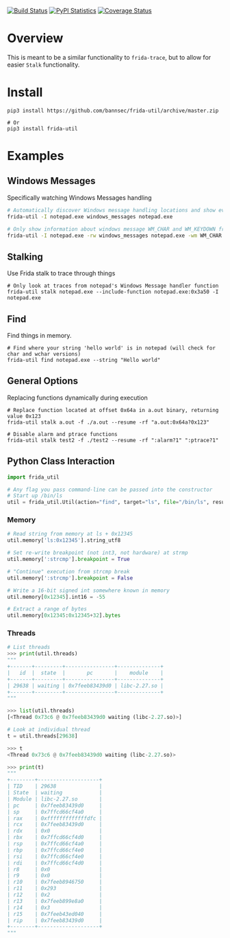 [![Build Status](https://travis-ci.org/bannsec/frida-util.svg?branch=master)](https://travis-ci.org/bannsec/frida-util)
[![PyPI Statistics](https://img.shields.io/pypi/dm/frida-util.svg)](https://pypistats.org/packages/frida-util)
[![Coverage Status](https://coveralls.io/repos/github/bannsec/frida-util/badge.svg?branch=master)](https://coveralls.io/github/bannsec/frida-util?branch=master)

# Overview
This is meant to be a similar functionality to `frida-trace`, but to allow for easier `Stalk` functionality.

# Install
```
pip3 install https://github.com/bannsec/frida-util/archive/master.zip

# Or
pip3 install frida-util
```

# Examples

## Windows Messages
Specifically watching Windows Messages handling

```bash
# Automatically discover Windows message handling locations and show event messages as they are handled.
frida-util -I notepad.exe windows_messages notepad.exe

# Only show information about windows message WM_CHAR and WM_KEYDOWN from notepad.exe
frida-util -I notepad.exe -rw windows_messages notepad.exe -wm WM_CHAR WM_KEYDOWN
```

## Stalking
Use Frida stalk to trace through things

```
# Only look at traces from notepad's Windows Message handler function
frida-util stalk notepad.exe --include-function notepad.exe:0x3a50 -I notepad.exe
```

## Find
Find things in memory.

```
# Find where your string 'hello world' is in notepad (will check for char and wchar versions)
frida-util find notepad.exe --string "Hello world"
```

## General Options
Replacing functions dynamically during execution
```
# Replace function located at offset 0x64a in a.out binary, returning value 0x123
frida-util stalk a.out -f ./a.out --resume -rf "a.out:0x64a?0x123"

# Disable alarm and ptrace functions
frida-util stalk test2 -f ./test2 --resume -rf ":alarm?1" ":ptrace?1"
```

## Python Class Interaction
```python
import frida_util

# Any flag you pass command-line can be passed into the constructor
# Start up /bin/ls
util = frida_util.Util(action="find", target="ls", file="/bin/ls", resume=False, verbose=False)
```

### Memory
```python
# Read string from memory at ls + 0x12345
util.memory['ls:0x12345'].string_utf8

# Set re-write breakpoint (not int3, not hardware) at strmp
util.memory[':strcmp'].breakpoint = True

# "Continue" execution from strcmp break
util.memory[':strcmp'].breakpoint = False

# Write a 16-bit signed int somewhere known in memory
util.memory[0x12345].int16 = -55

# Extract a range of bytes
util.memory[0x12345:0x12345+32].bytes
```

### Threads
```python
# List threads
>>> print(util.threads)
"""
+-------+---------+----------------+--------------+
|   id  |  state  |       pc       |    module    |
+-------+---------+----------------+--------------+
| 29638 | waiting | 0x7feeb83439d0 | libc-2.27.so |
+-------+---------+----------------+--------------+
"""

>>> list(util.threads)
[<Thread 0x73c6 @ 0x7feeb83439d0 waiting (libc-2.27.so)>]

# Look at individual thread
t = util.threads[29638]

>>> t
<Thread 0x73c6 @ 0x7feeb83439d0 waiting (libc-2.27.so)>

>>> print(t)
"""
+--------+--------------------+
| TID    | 29638              |
| State  | waiting            |
| Module | libc-2.27.so       |
| pc     | 0x7feeb83439d0     |
| sp     | 0x7ffcd66cf4a0     |
| rax    | 0xfffffffffffffdfc |
| rcx    | 0x7feeb83439d0     |
| rdx    | 0x0                |
| rbx    | 0x7ffcd66cf4d0     |
| rsp    | 0x7ffcd66cf4a0     |
| rbp    | 0x7ffcd66cf4e0     |
| rsi    | 0x7ffcd66cf4e0     |
| rdi    | 0x7ffcd66cf4d0     |
| r8     | 0x0                |
| r9     | 0x0                |
| r10    | 0x7feeb8946750     |
| r11    | 0x293              |
| r12    | 0x2                |
| r13    | 0x7feeb899e8a0     |
| r14    | 0x3                |
| r15    | 0x7feeb43ed040     |
| rip    | 0x7feeb83439d0     |
+--------+--------------------+
"""
```

